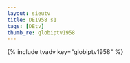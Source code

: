 ```yaml
--- 
layout: sieutv
title: DE1958 s1
tags: [DEtv]
thumb_re: globiptv1958
---
```

{% include tvadv key="globiptv1958" %} 
